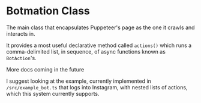 # Botmation Class

The main class that encapsulates Puppeteer's page as the one it crawls and interacts in.

It provides a most useful declarative method called `actions()` which runs a comma-delimited list, in sequence, of async functions known as `BotAction`'s.

More docs coming in the future

I suggest looking at the example, currently implemented in `/src/example_bot.ts` that logs into Instagram, with nested lists of actions, which this system currently supports.